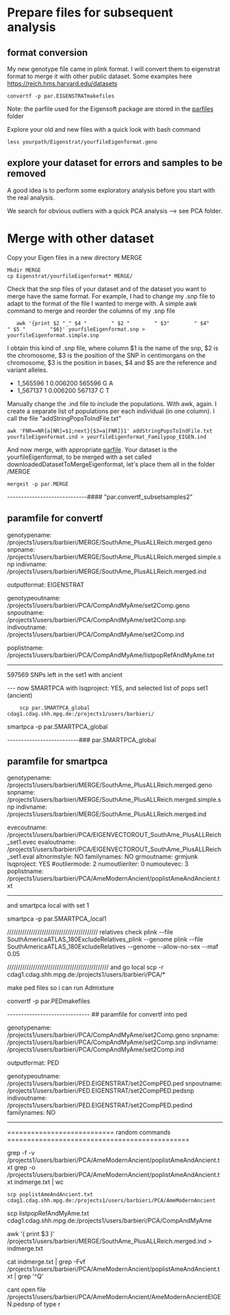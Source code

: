 
# Prepare files for subsequent analysis

## format conversion
My new genotype file came in plink format. I will convert them to eigenstrat format to merge it with other public dataset. Some examples here https://reich.hms.harvard.edu/datasets

```
convertf -p par.EIGENSTRATmakefiles
```
Note: the parfile used for the Eigensoft package are stored in the [parfiles](https://github.com/chiarabarbieri/SNPs_HumanOrigins_Recipes/tree/master/parfiles) folder


Explore your old and new files with a quick look with bash command

```
less yourpath/Eigenstrat/yourfileEigenformat.geno
```

## explore your dataset for errors and samples to be removed

A good idea is to perform some exploratory analysis before you start with the real analysis.

We search for obvious outliers with a quick PCA analysis --> see PCA folder.


# Merge with other dataset
 
Copy your Eigen files in a new directory MERGE
```
Mkdir MERGE
cp Eigenstrat/yourfileEigenformat* MERGE/
```

Check that the snp files of your dataset and of the dataset you want to merge have the same format.
For example, I had to change my .snp file to adapt to the format of the file I wanted to merge with.
A simple awk command to merge and reorder the columns of my .snp file

```
   awk '{print $2 "_" $4 "        " $2 "        " $3"        " $4"        " $5 "        "$6}' yourfileEigenformat.snp > yourfileEigenformat.simple.snp
```

I obtain this kind of .snp file, where column $1 is the name of the snp, $2 is the chromosome, $3 is the position of the SNP in centimorgans on the chromosome, $3 is the position in bases, $4 and $5 are the reference and variant alleles.

* 1_565596        1        0.006200        565596        G        A
* 1_567137        1        0.006200        567137        C        T
    
Manually change the .ind file to include the populations. With awk, again. I create a separate list of populations per each individual (in one column). I call the file "addStringPopsToIndFile.txt"

```
awk 'FNR==NR{a[NR]=$1;next}{$3=a[FNR]}1' addStringPopsToIndFile.txt yourfileEigenformat.ind > yourfileEigenformat_Familypop_EIGEN.ind
```
And now merge, with appropriate [parfile](https://github.com/chiarabarbieri/SNPs_HumanOrigins_Recipes/blob/master/parfiles/par.MERGE). Your dataset is the yourfileEigenformat, to be merged with a set called downloadedDatasetToMergeEigenformat, let's place them all in the folder /MERGE

```
mergeit -p par.MERGE
```
   
 -----------------------------#### "par.convertf_subsetsamples2" 
 ## paramfile for convertf
 
genotypename: /projects1/users/barbieri/MERGE/SouthAme_PlusALLReich.merged.geno
snpname: /projects1/users/barbieri/MERGE/SouthAme_PlusALLReich.merged.simple.snp
indivname: /projects1/users/barbieri/MERGE/SouthAme_PlusALLReich.merged.ind

outputformat:   EIGENSTRAT

genotypeoutname: /projects1/users/barbieri/PCA/CompAndMyAme/set2Comp.geno
snpoutname: /projects1/users/barbieri/PCA/CompAndMyAme/set2Comp.snp
indivoutname: /projects1/users/barbieri/PCA/CompAndMyAme/set2Comp.ind

poplistname: /projects1/users/barbieri/PCA/CompAndMyAme/listpopRefAndMyAme.txt


---------------------

597569 SNPs left in the set1 with ancient

--- now SMARTPCA    with lsqproject: YES, and selected list of pops set1 (ancient)

        scp par.SMARTPCA_global cdag1.cdag.shh.mpg.de:/projects1/users/barbieri/


 smartpca -p par.SMARTPCA_global
 
 --------------------------### par.SMARTPCA_global
 ## paramfile for smartpca
genotypename: /projects1/users/barbieri/MERGE/SouthAme_PlusALLReich.merged.geno
snpname: /projects1/users/barbieri/MERGE/SouthAme_PlusALLReich.merged.simple.snp
indivname: /projects1/users/barbieri/MERGE/SouthAme_PlusALLReich.merged.ind


evecoutname:     /projects1/users/barbieri/PCA/EIGENVECTOROUT_SouthAme_PlusALLReich_set1.evec
evaloutname:     /projects1/users/barbieri/PCA/EIGENVECTOROUT_SouthAme_PlusALLReich_set1.eval
altnormstyle:    NO
familynames:     NO
grmoutname:      grmjunk
lsqproject: YES
#outliermode: 2
numoutlieriter: 0
numoutevec: 3
poplistname: /projects1/users/barbieri/PCA/AmeModernAncient/poplistAmeAndAncient.txt
_____________________________________________________________________________________


and smartpca local with set 1

 smartpca -p par.SMARTPCA_local1


//////////////////////////////////////////
relatives check
plink --file SouthAmericaATLAS_180ExcludeRelatives_plink --genome
plink --file SouthAmericaATLAS_180ExcludeRelatives --genome --allow-no-sex --maf 0.05

///////////////////////////////////////////////
and go local
scp -r cdag1.cdag.shh.mpg.de:/projects1/users/barbieri/PCA/* 









make ped files so i can run Admixture

convertf -p par.PEDmakefiles


------------------------------ ## paramfile for convertf into ped

genotypename: /projects1/users/barbieri/PCA/CompAndMyAme/set2Comp.geno
snpname: /projects1/users/barbieri/PCA/CompAndMyAme/set2Comp.snp
indivname: /projects1/users/barbieri/PCA/CompAndMyAme/set2Comp.ind

outputformat:   PED

genotypeoutname: /projects1/users/barbieri/PED.EIGENSTRAT/set2CompPED.ped
snpoutname: /projects1/users/barbieri/PED.EIGENSTRAT/set2CompPED.pedsnp
indivoutname: /projects1/users/barbieri/PED.EIGENSTRAT/set2CompPED.pedind
familynames: NO
___________________________________________________________________________




=========================== random commands ==============================================


grep -f -v /projects1/users/barbieri/PCA/AmeModernAncient/poplistAmeAndAncient.txt <file>
grep -o /projects1/users/barbieri/PCA/AmeModernAncient/poplistAmeAndAncient.txt indmerge.txt | wc 

    scp poplistAmeAndAncient.txt cdag1.cdag.shh.mpg.de:/projects1/users/barbieri/PCA/AmeModernAncient
    
scp listpopRefAndMyAme.txt cdag1.cdag.shh.mpg.de:/projects1/users/barbieri/PCA/CompAndMyAme

awk '{ print $3 }' /projects1/users/barbieri/MERGE/SouthAme_PlusALLReich.merged.ind > indmerge.txt

cat indmerge.txt | grep -Fvf /projects1/users/barbieri/PCA/AmeModernAncient/poplistAmeAndAncient.txt | grep '^Q'

cant open file /projects1/users/barbieri/PCA/AmeModernAncient/AmeModernAncientEIGEN.pedsnp of type r
